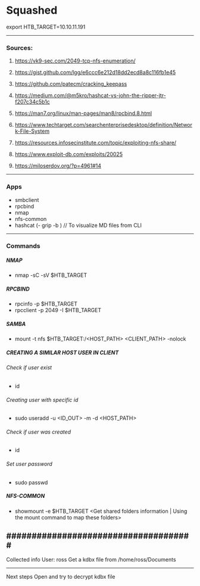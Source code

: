 # Squashed
export HTB_TARGET=10.10.11.191

---
### Sources:
1. https://vk9-sec.com/2049-tcp-nfs-enumeration/
2. https://gist.github.com/lgg/e6ccc6e212d18dd2ecd8a8c116fb1e45
3. https://github.com/patecm/cracking_keepass
4. https://medium.com/@m5kro/hashcat-vs-john-the-ripper-jtr-f207c34c5b1c

5. https://man7.org/linux/man-pages/man8/rpcbind.8.html
6. https://www.techtarget.com/searchenterprisedesktop/definition/Network-File-System
7. https://resources.infosecinstitute.com/topic/exploiting-nfs-share/
8. https://www.exploit-db.com/exploits/20025

9. https://miloserdov.org/?p=4961#14

---
### Apps
- smbclient
- rpcbind
- nmap
- nfs-common
- hashcat
(- grip -b <file>) // To visualize MD files from CLI

---
### Commands
##### NMAP
- nmap -sC -sV $HTB_TARGET

##### RPCBIND
- rpcinfo -p $HTB_TARGET
- rpcclient -p 2049 -I $HTB_TARGET

##### SAMBA
- mount -t nfs $HTB_TARGET:/<HOST_PATH> <CLIENT_PATH> -nolock

##### CREATING A SIMILAR HOST USER IN CLIENT
###### Check if user exist
- id <user>
###### Creating user with specific id
- sudo useradd -u <ID_OUT> -m -d <HOST_PATH> <user>
###### Check if user was created
- id <user>
###### Set user password
- sudo passwd <user>

##### NFS-COMMON
- showmount -e $HTB_TARGET
<Get shared folders information | Using the mount command to map these folders>


#####################################
---
Collected info
User: ross
Get a kdbx file from /home/ross/Documents

---
Next steps
Open and try to decrypt kdbx file


